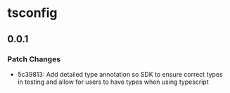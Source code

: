 # tsconfig

## 0.0.1

### Patch Changes

- 5c39813: Add detailed type annotation so SDK to ensure correct types in testing and allow for users to have types when using typescript
